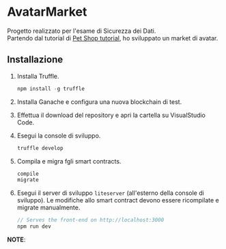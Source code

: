 # AvatarMarket

Progetto realizzato per l'esame di Sicurezza dei Dati.<br>
Partendo dal tutorial di [Pet Shop tutorial](http://truffleframework.com/tutorial), ho sviluppato un market di avatar.

## Installazione

1. Installa Truffle.
    ```javascript
    npm install -g truffle
    ```

2. Installa Ganache e configura una nuova blockchain di test.

3. Effettua il download del repository e apri la cartella su VisualStudio Code.

5. Esegui la console di sviluppo.
    ```javascript
    truffle develop
    ```

4. Compila e migra fgli smart contracts.
    ```javascript
    compile
    migrate
    ```

5. Esegui il server di sviluppo `liteserver` (all'esterno della console di sviluppo). Le modifiche allo smart contract devono essere ricompilate e migrate manualmente.
    ```javascript
    // Serves the front-end on http://localhost:3000
    npm run dev
    ```

**NOTE**: 
